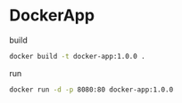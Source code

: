 # DockerApp

build
```sh
docker build -t docker-app:1.0.0 .
```

run
```sh
docker run -d -p 8080:80 docker-app:1.0.0
```